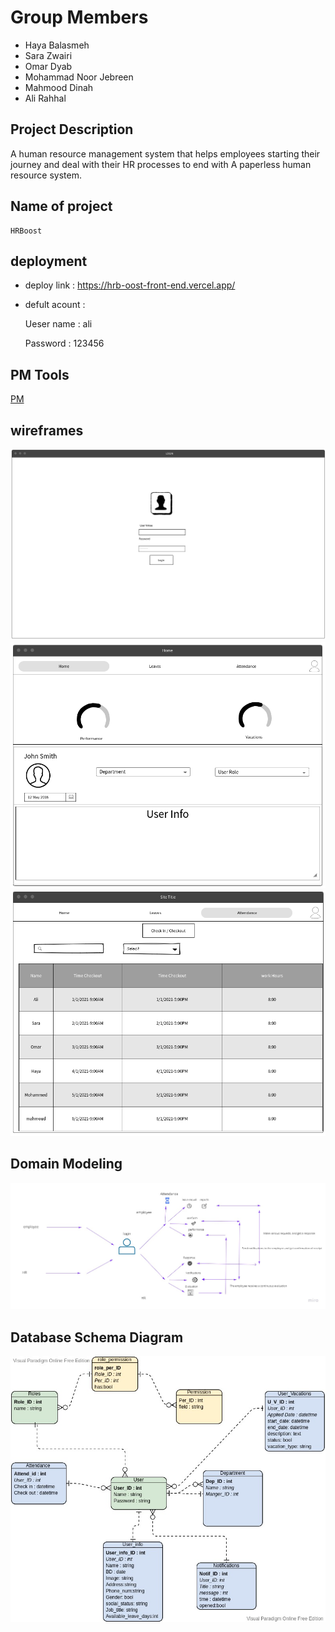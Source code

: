 # Group Members

- Haya Balasmeh
- Sara Zwairi
- Omar Dyab
- Mohammad Noor Jebreen
- Mahmood Dinah
- Ali Rahhal

## Project Description

A human resource management system that helps employees starting their journey and deal with their HR processes to end with A paperless human resource system.

## Name of project

    HRBoost

## deployment  
- deploy link : https://hrb-oost-front-end.vercel.app/ 

- defult acount :

     Ueser name : ali

     Password : 123456

## PM Tools

[PM](https://github.com/orgs/Next-Reme/projects/1)

## wireframes

![wireframe-1](assets/wireframe-1.png)
![wireframe-2](assets/wireframe-2.png)
![wireframe-3](assets/wireframe-3.png)

## Domain Modeling

![Domain Modeling](assets/Modeling.jpg)

## Database Schema Diagram

![ERD](assets/HR-ERD.jpg)
